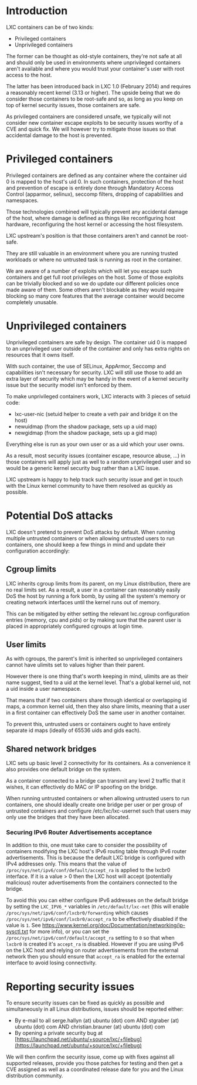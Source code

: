 # Introduction
LXC containers can be of two kinds:

 - Privileged containers
 - Unprivileged containers

The former can be thought as old-style containers, they're not safe at all and should only be used
in environments where unprivileged containers aren't available and where you would trust
your container's user with root access to the host.

The latter has been introduced back in LXC 1.0 (February 2014) and requires a reasonably recent
kernel (3.13 or higher). The upside being that we do consider those containers to be root-safe and so,
as long as you keep on top of kernel security issues, those containers are safe.


As privileged containers are considered unsafe, we typically will not consider new container escape
exploits to be security issues worthy of a CVE and quick fix. We will however try to mitigate those
issues so that accidental damage to the host is prevented.

# Privileged containers
Privileged containers are defined as any container where the container uid 0 is mapped to the host's uid 0.
In such containers, protection of the host and prevention of escape is entirely done through
Mandatory Access Control (apparmor, selinux), seccomp filters, dropping of capabilities and namespaces.

Those technologies combined will typically prevent any accidental damage of the host,
where damage is defined as things like reconfiguring host hardware,
reconfiguring the host kernel or accessing the host filesystem.

LXC upstream's position is that those containers aren't and cannot be root-safe.

They are still valuable in an environment where you are running trusted workloads
or where no untrusted task is running as root in the container.

We are aware of a number of exploits which will let you escape such containers and get full root privileges on the host.
Some of those exploits can be trivially blocked and so we do update our different policies once made aware of them.
Some others aren't blockable as they would require blocking so many core features that the average container would become completely unusable.

# Unprivileged containers
Unprivileged containers are safe by design. The container uid 0 is mapped to an unprivileged user outside of the container
and only has extra rights on resources that it owns itself.

With such container, the use of SELinux, AppArmor, Seccomp and capabilities isn't necessary for security.
LXC will still use those to add an extra layer of security which may be handy in the event
of a kernel security issue but the security model isn't enforced by them.

To make unprivileged containers work, LXC interacts with 3 pieces of setuid code:

 - lxc-user-nic (setuid helper to create a veth pair and bridge it on the host)
 - newuidmap (from the shadow package, sets up a uid map)
 - newgidmap (from the shadow package, sets up a gid map)

Everything else is run as your own user or as a uid which your user owns.

As a result, most security issues (container escape, resource abuse, ...) in those containers will apply just as well
to a random unprivileged user and so would be a generic kernel security bug rather than a LXC issue.

LXC upstream is happy to help track such security issue and get in touch with the Linux kernel community
to have them resolved as quickly as possible.

# Potential DoS attacks
LXC doesn't pretend to prevent DoS attacks by default. When running
multiple untrusted containers or when allowing untrusted users to run
containers, one should keep a few things in mind and update their
configuration accordingly:

## Cgroup limits
LXC inherits cgroup limits from its parent, on my Linux distribution, there are no real limits set.
As a result, a user in a container can reasonably easily DoS the host by running a fork bomb,
by using all the system's memory or creating network interfaces until the kernel runs out of memory.

This can be mitigated by either setting the relevant lxc.cgroup configuration entries (memory, cpu and pids)
or by making sure that the parent user is placed in appropriately configured cgroups at login time.

## User limits
As with cgroups, the parent's limit is inherited so unprivileged containers cannot have ulimits set to values
higher than their parent.

However there is one thing that's worth keeping in mind, ulimits are as their name suggest, tied to a uid at the kernel level.
That's a global kernel uid, not a uid inside a user namespace.

That means that if two containers share through identical or overlapping id maps, a common kernel uid, then they also share limits,
meaning that a user in a first container can effectively DoS the same user in another container.

To prevent this, untrusted users or containers ought to have entirely separate id maps (ideally of 65536 uids and gids each).

## Shared network bridges
LXC sets up basic level 2 connectivity for its containers. As a convenience it also provides one default bridge on the system.

As a container connected to a bridge can transmit any level 2 traffic that it wishes, it can effectively do MAC or IP spoofing on the bridge.

When running untrusted containers or when allowing untrusted users to run containers, one should ideally create one bridge per user or per
group of untrusted containers and configure /etc/lxc/lxc-usernet such that users may only use the bridges that they have been allocated.

### Securing IPv6 Router Advertisements acceptance

In addition to this, one must take care to consider the possibility of containers modifying the LXC host's IPv6
routing table through IPv6 router advertisements. This is because the default LXC bridge is configured with
IPv4 addresses only. This means that the value of `/proc/sys/net/ipv6/conf/default/accept_ra` is applied to the
lxcbr0 interface. If it is a value > 0 then the LXC host will accept (potentially malicious) router advertisements
from the containers connected to the bridge.

To avoid this you can either configure IPv6 addresses on the default bridge by setting the `LXC_IPV6_*` variables
in `/etc/default/lxc-net` (this will enable `/proc/sys/net/ipv6/conf/lxcbr0/forwarding` which causes
`/proc/sys/net/ipv6/conf/lxcbr0/accept_ra` to be effectively disabled if the value is `1`. See
https://www.kernel.org/doc/Documentation/networking/ip-sysctl.txt for more info), or you can set the
`/proc/sys/net/ipv6/conf/default/accept_ra` setting to `0` so that when `lxcbr0` is created it's `accept_ra` is
disabled. However if you are using IPv6 on the LXC host and relying on router advertisements from the external
network then you should ensure that `accept_ra` is enabled for the external interface to avoid losing connectivity.

# Reporting security issues
To ensure security issues can be fixed as quickly as possible and simultaneously
in all Linux distributions, issues should be reported either:

 * By e-mail to all serge.hallyn (at) ubuntu (dot) com AND stgraber (at) ubuntu (dot) com AND christian.brauner (at) ubuntu (dot) com
 * By opening a private security bug at [https://launchpad.net/ubuntu/+source/lxc/+filebug](https://launchpad.net/ubuntu/+source/lxc/+filebug)

We will then confirm the security issue, come up with fixes against all supported releases,
provide you those patches for testing and then get a CVE assigned as well as a
coordinated release date for you and the Linux distribution community.
